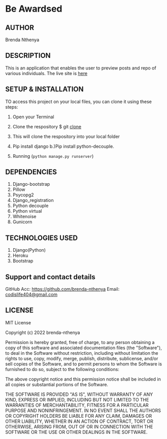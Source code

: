 # Be Awardsed


## AUTHOR 
Brenda Nthenya

## DESCRIPTION
This is an application that enables the user to preview posts and repo of various individuals.
The live site is [here](https://beeawards.herokuapp.com/)

## SETUP & INSTALLATION 
TO access this project on your local files, you can clone it using these steps:

1. Open your Terminal
2. Clone the respository 
       $ git [clone](https://github.com/brenda-nthenya/awards.git)

3. This will clone the respository into your local folder
4. Pip install django
  b.)Pip install python-decouple.
5. Running (`python manage.py runserver`)


           


## DEPENDENCIES
1. Django-bootstrap
2. Pillow
3. Psycopg2
4. Django_registration
5. Python decouple
6. Python virtual
7. Whitenoise
8. Gunicorn


## TECHNOLOGIES USED
1. Django(Python)
2. Heroku
3. Bootstrap 

## Support and contact details

 GitHub Acc: https://github.com/brenda-nthenya
 Email: codislife404@gmail.com

## LICENSE
MIT License

Copyright (c) 2022 brenda-nthenya

Permission is hereby granted, free of charge, to any person obtaining a copy
of this software and associated documentation files (the "Software"), to deal
in the Software without restriction, including without limitation the rights
to use, copy, modify, merge, publish, distribute, sublicense, and/or sell
copies of the Software, and to permit persons to whom the Software is
furnished to do so, subject to the following conditions:

The above copyright notice and this permission notice shall be included in all
copies or substantial portions of the Software.

THE SOFTWARE IS PROVIDED "AS IS", WITHOUT WARRANTY OF ANY KIND, EXPRESS OR
IMPLIED, INCLUDING BUT NOT LIMITED TO THE WARRANTIES OF MERCHANTABILITY,
FITNESS FOR A PARTICULAR PURPOSE AND NONINFRINGEMENT. IN NO EVENT SHALL THE
AUTHORS OR COPYRIGHT HOLDERS BE LIABLE FOR ANY CLAIM, DAMAGES OR OTHER
LIABILITY, WHETHER IN AN ACTION OF CONTRACT, TORT OR OTHERWISE, ARISING FROM,
OUT OF OR IN CONNECTION WITH THE SOFTWARE OR THE USE OR OTHER DEALINGS IN THE
SOFTWARE.
